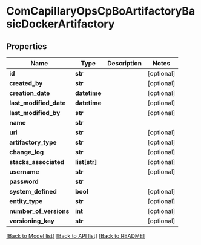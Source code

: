 # ComCapillaryOpsCpBoArtifactoryBasicDockerArtifactory

## Properties
Name | Type | Description | Notes
------------ | ------------- | ------------- | -------------
**id** | **str** |  | [optional] 
**created_by** | **str** |  | [optional] 
**creation_date** | **datetime** |  | [optional] 
**last_modified_date** | **datetime** |  | [optional] 
**last_modified_by** | **str** |  | [optional] 
**name** | **str** |  | 
**uri** | **str** |  | [optional] 
**artifactory_type** | **str** |  | [optional] 
**change_log** | **str** |  | [optional] 
**stacks_associated** | **list[str]** |  | [optional] 
**username** | **str** |  | [optional] 
**password** | **str** |  | 
**system_defined** | **bool** |  | [optional] 
**entity_type** | **str** |  | [optional] 
**number_of_versions** | **int** |  | [optional] 
**versioning_key** | **str** |  | [optional] 

[[Back to Model list]](../README.md#documentation-for-models) [[Back to API list]](../README.md#documentation-for-api-endpoints) [[Back to README]](../README.md)

